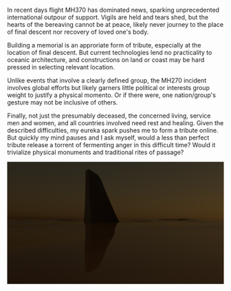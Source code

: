 In recent days flight MH370 has dominated news, sparking unprecedented international outpour of support. Vigils are held and tears shed, but the hearts of the bereaving cannot be at peace, likely never journey to the place of final descent nor recovery of loved one's body.

Building a memorial is an approriate form of tribute, especially at the location of final descent. But current technologies lend no practicality to oceanic architecture, and constructions on land or coast may be hard pressed in selecting relevant location. 

Unlike events that involve a clearly defined group, the MH270 incident involves global efforts but likely garners little political or interests group weight to justify a physical momento. Or if there were, one nation/group's gesture may not be inclusive of others.

Finally, not just the presumably deceased, the concerned living, service men and women, and all countries involved need rest and healing. Given the described difficulties, my eureka spark pushes me to form a tribute online. But quickly my mind pauses and I ask myself, would a less than perfect tribute release a torrent of fermenting anger in this difficult time? Would it trivialize physical monuments and traditional rites of passage?

![Monument](../project_images/monument_sea.png?raw=true "Monument")
